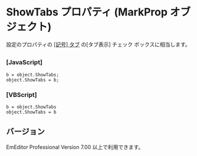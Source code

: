 # ShowTabs プロパティ (MarkProp オブジェクト)

設定のプロパティの [\[記号\] タブ](../../dlg/properties/marks/index) の\[タブ表示\] チェック ボックスに相当します。

## 

### \[JavaScript\]

```
b = object.ShowTabs;
object.ShowTabs = b;
```

### \[VBScript\]

```
b = object.ShowTabs
object.ShowTabs = b
```

## バージョン

EmEditor Professional Version 7.00 以上で利用できます。
